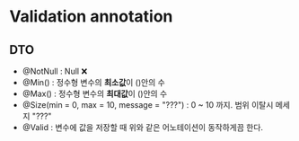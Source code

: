 # Validation annotation

## DTO

- @NotNull : Null ❌ 
- @Min() : 정수형 변수의 **최소값**이 ()안의 수
- @Max() : 정수형 변수의 **최대값**이 ()안의 수
- @Size(min = 0, max = 10, message = "???") : 0 ~ 10 까지. 범위 이탈시 메세지 "???"
- @Valid : 변수에 값을 저장할 때 위와 같은 어노테이션이 동작하게끔 한다.